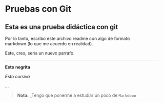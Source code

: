 # Pruebas con Git

## Esta es una prueba didáctica con git

Por lo tanto, escribo este archivo readme con algo de formato  
markdown (lo que me acuerdo en realidad).  

Este, creo, sería un nuevo parrafo.

---

__Esto negrita__

_Esto cursiva_

...

> **Nota:** _Tengo que ponerme a estudiar un poco de `Markdown`

